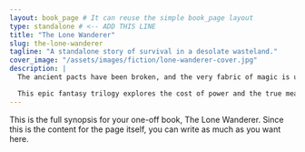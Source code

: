 ```yaml
---
layout: book_page # It can reuse the simple book_page layout
type: standalone # <-- ADD THIS LINE
title: "The Lone Wanderer"
slug: the-lone-wanderer
tagline: "A standalone story of survival in a desolate wasteland."
cover_image: "/assets/images/fiction/lone-wanderer-cover.jpg"
description: |
  The ancient pacts have been broken, and the very fabric of magic is unraveling across the land of Aerthos. A disgraced knight and a runaway sorceress must forge an unlikely alliance to uncover a conspiracy that threatens to consume the last vestiges of light.

  This epic fantasy trilogy explores the cost of power and the true meaning of sacrifice in a world where every spell casts a shadow.
---
```


This is the full synopsis for your one-off book, The Lone Wanderer. Since this is the content for the page itself, you can write as much as you want here.
